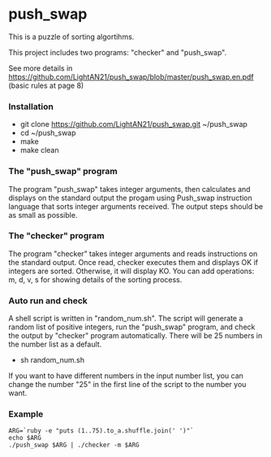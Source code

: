 # push_swap

This is a puzzle of sorting algortihms.

This project includes two programs: "checker" and "push_swap".

See more details in https://github.com/LightAN21/push_swap/blob/master/push_swap.en.pdf (basic rules at page 8)

### Installation
* git clone https://github.com/LightAN21/push_swap.git ~/push_swap
* cd ~/push_swap
* make
* make clean

### The "push_swap" program
The program "push_swap" takes integer arguments, then calculates and displays on the standard output the progam using Push_swap instruction language that sorts integer arguments received. The output steps should be as small as possible.

### The "checker" program
The program "checker" takes integer arguments and reads instructions on the standard output. Once read, checker executes them and displays OK if integers are sorted. Otherwise, it will display KO. You can add operations: m, d, v, s for showing details of the sorting process.

### Auto run and check
A shell script is written in "random_num.sh". The script will generate a random list of positive integers, run the "push_swap" program, and check the output by "checker" program automatically. There will be 25 numbers in the number list as a default.

* sh random_num.sh

If you want to have different numbers in the input number list, you can change the number "25" in the first line of the script to the number you want.

### Example
```
ARG=`ruby -e "puts (1..75).to_a.shuffle.join(' ')"`
echo $ARG
./push_swap $ARG | ./checker -m $ARG
```


